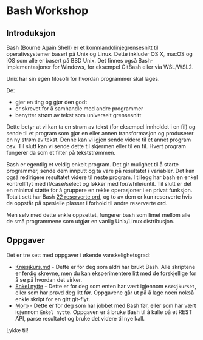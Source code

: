 # Bash Workshop #


## Introduksjon ##

Bash (Bourne Again Shell) er et kommandolinjegrensesnitt til operativsystemer basert på Unix og Linux. 
Dette inkluder OS X, macOS og iOS som alle er basert på BSD Unix. 
Det finnes også Bash-implementasjoner for Windows, for eksempel GitBash eller via WSL/WSL2.

Unix har sin egen filosofi for hvordan programmer skal lages. 

De:
* gjør en ting og gjør den godt
* er skrevet for å samhandle med andre programmer
* benytter strøm av tekst som universelt grensesnitt

Dette betyr at vi kan ta en strøm av tekst (for eksempel innholdet i en fil) og sende til et program som gjør en eller annen transformasjon og produserer en ny strøm av tekst. Denne kan vi igjen sende videre til et annet program osv. Til slutt kan vi sende dette til skjermen eller til en fil. Hvert program fungerer da som et filter på tekststrømmen.

Bash er egentlig et veldig enkelt program. Det gir mulighet til å starte programmer, sende dem innputt og ta vare på resultatet i variabler. Det kan også redirigere resultatet videre til neste program. I tillegg har bash en enkel kontrollflyt med if/case/select og løkker med for/while/until. Til slutt er det en minimal støtte for å gruppere en rekke operasjoner i en privat funksjon. Totalt sett har Bash [22 reserverte ord](https://www.gnu.org/software/bash/manual/html_node/Reserved-Words.html), og to av dem er kun reserverte hvis de oppstår på spesielle plasser i forhold til andre reserverte ord.

Men selv med dette enkle oppsettet, fungerer bash som limet mellom alle de små programmene som utgjør en vanlig Unix/Linux distribusjon.


## Oppgaver ##

Det er tre sett med oppgaver i økende vanskelighetsgrad:

* [Kræsjkurs.md](Kr%C3%A6sjkurs.md) - Dette er for deg som aldri har brukt Bash. Alle skriptene er ferdig skrevne, men du kan eksperimentere litt med de forskjellige for å se på hvordan det virker.
* [Enkel nytte](EnkelNytte.md) - Dette er for deg som enten har vært igjennom `Kræsjkurset`, eller som har prøvd deg litt før. Oppgavene går ut på å lage noen nokså enkle skript for en gitt git-flyt.
* [Moro](Moro.md) - Dette er for deg som har jobbet med Bash før, eller som har vært igjennom `Enkel nytte`. Oppgaven er å bruke Bash til å kalle på et REST API, parse resultatet og bruke det videre til nye kall.


Lykke til!